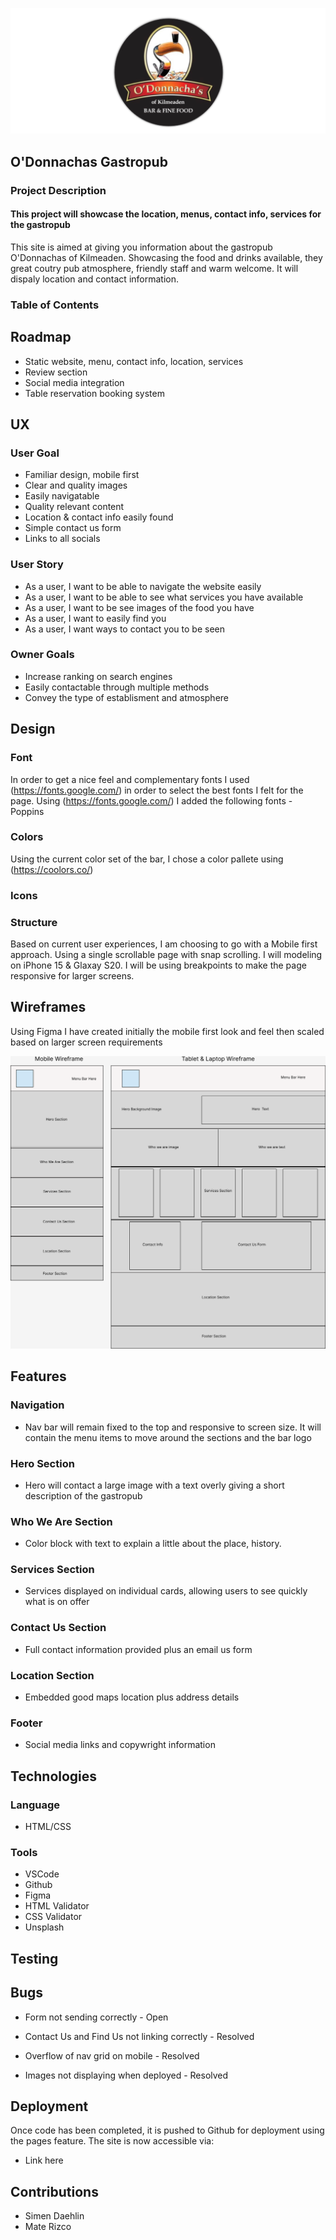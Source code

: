 ![Logo Image](assets/images/readme/logo.png)

## O'Donnachas Gastropub

### Project Description

#### This project will showcase the location, menus, contact info, services for the gastropub

This site is aimed at giving you information about the gastropub O'Donnachas of Kilmeaden. Showcasing the food and drinks available, they great coutry pub atmosphere, friendly staff and warm welcome. It will dispaly location and contact information.

### Table of Contents

## Roadmap

- Static website, menu, contact info, location, services
- Review section
- Social media integration
- Table reservation booking system

## UX

### User Goal

- Familiar design, mobile first
- Clear and quality images
- Easily navigatable
- Quality relevant content
- Location & contact info easily found
- Simple contact us form
- Links to all socials

### User Story

- As a user, I want to be able to navigate the website easily
- As a user, I want to be able to see what services you have available
- As a user, I want to be see images of the food you have
- As a user, I want to easily find you
- As a user, I want ways to contact you to be seen

### Owner Goals

- Increase ranking on search engines
- Easily contactable through multiple methods
- Convey the type of establisment and atmosphere

## Design

### Font

In order to get a nice feel and complementary fonts I used (https://fonts.google.com/) in order to select the best fonts I felt for the page. Using (https://fonts.google.com/) I added the following fonts - Poppins

### Colors

Using the current color set of the bar, I chose a color pallete using (https://coolors.co/)

### Icons

### Structure

Based on current user experiences, I am choosing to go with a Mobile first approach. Using a single scrollable page with snap scrolling. I will modeling on iPhone 15 & Glaxay S20. I will be using breakpoints to make the page responsive for larger screens.

## Wireframes

Using Figma I have created initially the mobile first look and feel then scaled based on larger screen requirements

![Wireframe Image](/wireframe/Project%201.png)

## Features

### Navigation

- Nav bar will remain fixed to the top and responsive to screen size. It will contain the menu items to move around the sections and the bar logo

### Hero Section

- Hero will contact a large image with a text overly giving a short description of the gastropub

### Who We Are Section

- Color block with text to explain a little about the place, history.

### Services Section

- Services displayed on individual cards, allowing users to see quickly what is on offer

### Contact Us Section

- Full contact information provided plus an email us form

### Location Section

- Embedded good maps location plus address details

### Footer

- Social media links and copywright information

## Technologies

### Language

- HTML/CSS

### Tools

- VSCode
- Github
- Figma
- HTML Validator
- CSS Validator
- Unsplash

## Testing

## Bugs

- Form not sending correctly - Open

- Contact Us and Find Us not linking correctly - Resolved
- Overflow of nav grid on mobile - Resolved
- Images not displaying when deployed - Resolved

## Deployment

Once code has been completed, it is pushed to Github for deployment using the pages feature. The site is now accessible via:

- Link here

## Contributions

- Simen Daehlin
- Mate Rizco
